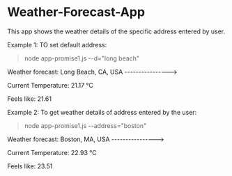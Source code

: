 # Weather-Forecast-App
This app shows the weather details of the specific address entered by user.


Example 1: TO set default address:
> node app-promise1.js --d="long beach"

Weather forecast: Long Beach, CA, USA
---------------->

Current Temperature: 21.17 °C

Feels like: 21.61

Example 2: To get weather details of address entered by the user:
> node app-promise1.js --address="boston"

Weather forecast: Boston, MA, USA
---------------->

Current Temperature: 22.93 °C

Feels like: 23.51

